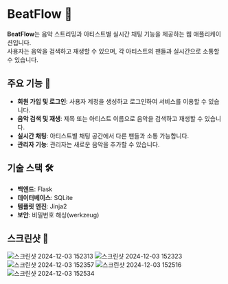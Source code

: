 # BeatFlow 🎵  
**BeatFlow**는 음악 스트리밍과 아티스트별 실시간 채팅 기능을 제공하는 웹 애플리케이션입니다.  
사용자는 음악을 검색하고 재생할 수 있으며, 각 아티스트의 팬들과 실시간으로 소통할 수 있습니다.  

## 주요 기능 🚀  
- **회원 가입 및 로그인**: 사용자 계정을 생성하고 로그인하여 서비스를 이용할 수 있습니다.  
- **음악 검색 및 재생**: 제목 또는 아티스트 이름으로 음악을 검색하고 재생할 수 있습니다.  
- **실시간 채팅**: 아티스트별 채팅 공간에서 다른 팬들과 소통 가능합니다.  
- **관리자 기능**: 관리자는 새로운 음악을 추가할 수 있습니다.  

## 기술 스택 🛠️  
- **백엔드**: Flask  
- **데이터베이스**: SQLite  
- **템플릿 엔진**: Jinja2  
- **보안**: 비밀번호 해싱(werkzeug)  

## 스크린샷 📸
![스크린샷 2024-12-03 152313](https://github.com/user-attachments/assets/afb0f4dd-91e4-482d-a259-0abe2f32dc84)
![스크린샷 2024-12-03 152323](https://github.com/user-attachments/assets/141ed752-a60f-4397-8b6f-65e3e8ad4db2)
![스크린샷 2024-12-03 152357](https://github.com/user-attachments/assets/d70ef125-fd8c-4141-952f-0a974ffcda23)
![스크린샷 2024-12-03 152516](https://github.com/user-attachments/assets/429882d7-7244-4aee-82e3-d522ff82a517)
![스크린샷 2024-12-03 152534](https://github.com/user-attachments/assets/8c3d3277-cd20-4554-af16-a262070c0a7e)


